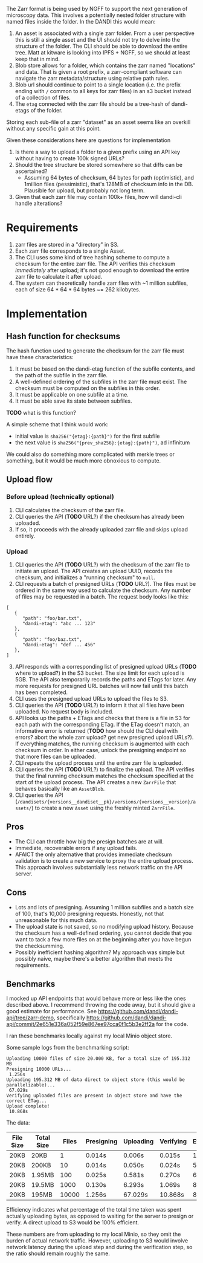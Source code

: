 The Zarr format is being used by NGFF to support the next generation of microscopy data. This involves a potentially
nested folder structure with named files inside the folder. In the DANDI this would mean:

1. An asset is associated with a single zarr folder. From a user perspective this is still a single asset and the UI
   should not try to delve into the structure of the folder. The CLI should be able to download the entire tree. Matt
   at kitware is looking into IPFS + NGFF, so we should at least keep that in mind.
3. Blob store allows for a folder, which contains the zarr named "locations" and data. That is given a root prefix,
   a zarr-compliant software can navigate the zarr metadata/structure using relative path rules.
3. Blob url should continue to point to a single location (i.e. the prefix ending with `/` common to all keys for zarr files) in an s3 bucket instead of a collection of files.
4. The `etag` connected with the zarr file should be a tree-hash of dandi-etags of the folder.

Storing each sub-file of a zarr "dataset" as an asset seems like an overkill without any specific gain at this point.

Given these considerations here are questions for implementation
1. Is there a way to upload a folder to a given prefix using an API key without having to create 100k signed URLs?
1. Should the tree structure be stored somewhere so that diffs can be ascertained?
   * Assuming 64 bytes of checksum, 64 bytes for path (optimistic), and 1million files (pessimistic), that's 128MB of checksum info in the DB. Plausible for upload, but probably not long term.
1. Given that each zarr file may contain 100k+ files, how will dandi-cli handle alterations?

# Requirements

1. zarr files are stored in a "directory" in S3.
1. Each zarr file corresponds to a single Asset.
1. The CLI uses some kind of tree hashing scheme to compute a checksum for the entire zarr file. The API verifies this checksum _immediately_ after upload; it's not good enough to download the entire zarr file to calculate it after upload.
1. The system can theoretically handle zarr files with ~1 million subfiles, each of size 64 * 64 * 64 bytes ~= 262 kilobytes.

# Implementation

## Hash function for checksums
The hash function used to generate the checksum for the zarr file must have these characteristics:

1. It must be based on the dandi-etag function of the subfile contents, and the path of the subfile in the zarr file.
1. A well-defined ordering of the subfiles in the zarr file must exist.
The checksum must be computed on the subfiles in this order.
1. It must be applicable on one subfile at a time.
1. It must be able save its state between subfiles.

**TODO** what is this function?

A simple scheme that I think would work:

* initial value is `sha256("{etag}:{path}")` for the first subfile
* the next value is `sha256("{prev_sha256}:{etag}:{path}")`, ad infinitum

We could also do something more complicated with merkle trees or something, but it would be much more obnoxious to compute.

## Upload flow

### Before upload (technically optional)
1. CLI calculates the checksum of the zarr file.
1. CLI queries the API (**TODO** URL?) if the checksum has already been uploaded.
1. If so, it proceeds with the already uploaded zarr file and skips upload entirely.

### Upload
1. CLI queries the API (**TODO** URL?) with the checksum of the zarr file to initiate an upload. The API creates an upload UUID, records the checksum, and initializes a "running checksum" to `null`.
1. CLI requests a batch of presigned URLs (**TODO** URL?).
The files must be ordered in the same way used to calculate the checksum.
Any number of files may be requested in a batch.
The request body looks like this:
```
[
   {
      "path": "foo/bar.txt",
      "dandi-etag": "abc ... 123"
   },
   {
      "path": "foo/baz.txt",
      "dandi-etag": "def ... 456"
   },
]
```
3. API responds with a corresponding list of presigned upload URLs (**TODO** where to upload?) in the S3 bucket.
The size limit for each upload is 5GB.
The API also temporarily records the paths and ETags for later.
Any more requests for presigned URL batches will now fail until this batch has been completed.
3. CLI uses the presigned upload URLs to upload the files to S3.
3. CLI queries the API (**TODO** URL?) to inform it that all files have been uploaded.
No request body is included.
3. API looks up the paths + ETags and checks that there is a file in S3 for each path with the corresponding ETag.
If the ETag doesn't match, an informative error is returned (**TODO** how should the CLI deal with errors? abort the whole zarr upload? get new presigned upload URLs?).
If everything matches, the running checksum is augmented with each checksum in order.
In either case, unlock the presigning endpoint so that more files can be uploaded.
3. CLI repeats the upload process until the entire zarr file is uploaded.
3. CLI queries the API (**TODO** URL?) to finalize the upload. The API verifies that the final running checksum matches the checksum specified at the start of the upload process. The API creates a new `ZarrFile` that behaves basically like an `AssetBlob`.
3. CLI queries the API (`/dandisets/{versions__dandiset__pk}/versions/{versions__version}/assets/`) to create a new `Asset` using the freshly minted `ZarrFile`.

## Pros
* The CLI can throttle how big the presign batches are at will.
* Immediate, recoverable errors if any upload fails.
* AFAICT the only alternative that provides immediate checksum validation is to create a new service to proxy the entire upload process.
This approach involves substantially less network traffic on the API server.

## Cons
* Lots and lots of presigning.
Assuming 1 million subfiles and a batch size of 100, that's 10,000 presigning requests.
Honestly, not that unreasonable for this much data.
* The upload state is not saved, so no modifying upload history.
Because the checksum has a well-defined ordering, you cannot decide that you want to tack a few more files on at the beginning after you have begun the checksumming.
* Possibly inefficient hashing algorithm?
My approach was simple but possibly naive, maybe there's a better algorithm that meets the requirements.

## Benchmarks
I mocked up API endpoints that would behave more or less like the ones described above.
I recommend throwing the code away, but it should give a good estimate for performance.
See https://github.com/dandi/dandi-api/tree/zarr-demo, specifically https://github.com/dandi/dandi-api/commit/2e651e336a052f59e867ee97cca0f1c5b3e2ff2a for the code.

I ran these benchmarks locally against my local Minio object store.

Some sample logs from the benchmarking script:
```
Uploading 10000 files of size 20.000 KB, for a total size of 195.312 MB
Presigning 10000 URLs...
 1.256s
Uploading 195.312 MB of data direct to object store (this would be parallelizable)...
 67.029s
Verifying uploaded files are present in object store and have the correct ETag...
Upload complete!
 10.868s
```

The data:

| File Size | Total Size | Files | Presigning | Uploading | Verifying | Efficiency |
|---|---|---|---|---|---|---|
| 20KB | 20KB | 1 | 0.014s | 0.006s | 0.015s | 17.1% |
| 20KB | 200KB |10 | 0.014s | 0.050s | 0.024s | 56.8% |
| 20KB | 1.95MB | 100 | 0.025s | 0.581s | 0.270s | 66.3% |
| 20KB | 19.5MB | 1000 | 0.130s | 6.293s | 1.069s | 84.0% |
| 20KB | 195MB | 10000 | 1.256s | 67.029s | 10.868s | 84.7% |

Efficiency indicates what percentage of the total time taken was spent actually uploading bytes, as opposed to waiting for the server to presign or verify.
A direct upload to S3 would be 100% efficient.

These numbers are from uploading to my local Minio, so they omit the burden of actual network traffic.
However, uploading to S3 would involve network latency during the upload step and during the verification step, so the ratio should remain roughly the same.
